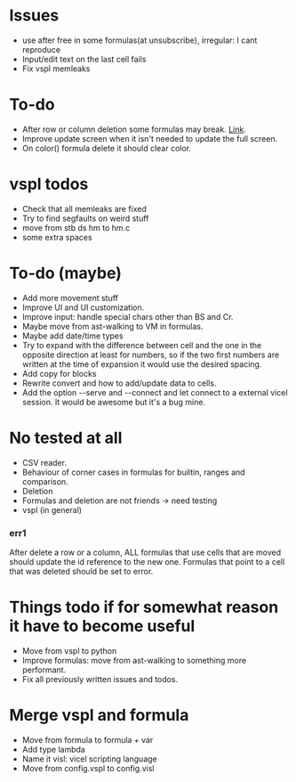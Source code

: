 # Issues
* use after free in some formulas(at unsubscribe), irregular: I cant reproduce
* Input/edit text on the last cell fails
* Fix vspl memleaks

# To-do
* After row or column deletion some formulas may break. [Link](#err1).
* Improve update screen when it isn't needed to update the full screen.
* On color() formula delete it should clear color.

# vspl todos
* Check that all memleaks are fixed
* Try to find segfaults on weird stuff
* move from stb ds hm to hm.c
* some extra spaces

# To-do (maybe)
* Add more movement stuff
* Improve UI and UI customization.
* Improve input: handle special chars other than BS and Cr.
* Maybe move from ast-walking to VM in formulas.
* Maybe add date/time types
* Try to expand with the difference between cell and the one in the opposite
  direction at least for numbers, so if the two first numbers are written
  at the time of expansion it would use the desired spacing.
* Add copy for blocks
* Rewrite convert and how to add/update data to cells.
* Add the option --serve and --connect and let connect to a external vicel
  session. It would be awesome but it's a bug mine.

# No tested at all
* CSV reader.
* Behaviour of corner cases in formulas for builtin, ranges and comparison.
* Deletion
* Formulas and deletion are not friends -> need testing
* vspl (in general)

### err1
After delete a row or a column, ALL formulas that use cells that are moved
should update the id reference to the new one. Formulas that point to a cell
that was deleted should be set to error. 

# Things todo if for somewhat reason it have to become useful
* Move from vspl to python
* Improve formulas: move from ast-walking to something more performant. 
* Fix all previously written issues and todos.

# Merge vspl and formula
- Move from formula to formula + var 
- Add type lambda
- Name it visl: vicel scripting language
- Move from config.vspl to config.visl

